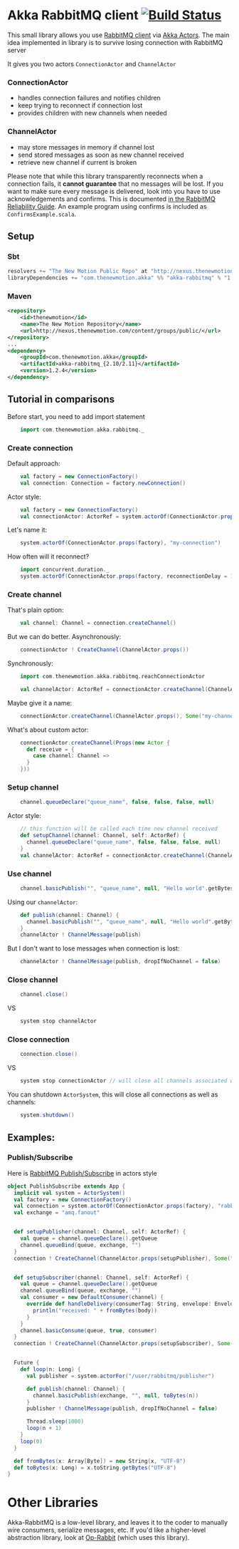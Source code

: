 # Akka RabbitMQ client [![Build Status](https://secure.travis-ci.org/thenewmotion/akka-rabbitmq.svg)](http://travis-ci.org/thenewmotion/akka-rabbitmq)

This small library allows you use [RabbitMQ client](http://www.rabbitmq.com/java-client.html) via [Akka Actors](http://akka.io).
The main idea implemented in library is to survive losing connection with RabbitMQ server

It gives you two actors `ConnectionActor` and `ChannelActor`

### ConnectionActor
* handles connection failures and notifies children
* keep trying to reconnect if connection lost
* provides children with new channels when needed

### ChannelActor
* may store messages in memory if channel lost
* send stored messages as soon as new channel received
* retrieve new channel if current is broken

Please note that while this library transparently reconnects when a connection fails, it **cannot guarantee** that no
messages will be lost. If you want to make sure every message is delivered, look into you have to use acknowledgements
and confirms. This is documented
[in the RabbitMQ Reliability Guide](https://www.rabbitmq.com/reliability.html#connection-failures). An example program
using confirms is included as `ConfirmsExample.scala`.

## Setup

### Sbt

``` scala
resolvers += "The New Motion Public Repo" at "http://nexus.thenewmotion.com/content/groups/public/"
libraryDependencies += "com.thenewmotion.akka" %% "akka-rabbitmq" % "1.2.4"
```

### Maven

```xml
<repository>
    <id>thenewmotion</id>
    <name>The New Motion Repository</name>
    <url>http://nexus.thenewmotion.com/content/groups/public/</url>
</repository>
...
<dependency>
    <groupId>com.thenewmotion.akka</groupId>
    <artifactId>akka-rabbitmq_{2.10/2.11}</artifactId>
    <version>1.2.4</version>
</dependency>
```

## Tutorial in comparisons
Before start, you need to add import statement

```scala
    import com.thenewmotion.akka.rabbitmq._
```

### Create connection

Default approach:
```scala
    val factory = new ConnectionFactory()
    val connection: Connection = factory.newConnection()
```

Actor style:
```scala
    val factory = new ConnectionFactory()
    val connectionActor: ActorRef = system.actorOf(ConnectionActor.props(factory))
```

Let's name it:
```scala
    system.actorOf(ConnectionActor.props(factory), "my-connection")
```

How often will it reconnect?
```scala
    import concurrent.duration._
    system.actorOf(ConnectionActor.props(factory, reconnectionDelay = 10.seconds), "my-connection")
```

### Create channel

That's plain option:
```scala
    val channel: Channel = connection.createChannel()
```

But we can do better. Asynchronously:
```scala
    connectionActor ! CreateChannel(ChannelActor.props())
```

Synchronously:
```scala
    import com.thenewmotion.akka.rabbitmq.reachConnectionActor

    val channelActor: ActorRef = connectionActor.createChannel(ChannelActor.props())
```

Maybe give it a name:
```scala
    connectionActor.createChannel(ChannelActor.props(), Some("my-channel"))
```

What's about custom actor:
```scala
    connectionActor.createChannel(Props(new Actor {
      def receive = {
        case channel: Channel =>
      }
    }))
```

### Setup channel
```scala
    channel.queueDeclare("queue_name", false, false, false, null)
```

Actor style:
```scala
    // this function will be called each time new channel received
    def setupChannel(channel: Channel, self: ActorRef) {
      channel.queueDeclare("queue_name", false, false, false, null)
    }
    val channelActor: ActorRef = connectionActor.createChannel(ChannelActor.props(setupChannel))
```

### Use channel
```scala
    channel.basicPublish("", "queue_name", null, "Hello world".getBytes)
```

Using our `channelActor`:
```scala
    def publish(channel: Channel) {
      channel.basicPublish("", "queue_name", null, "Hello world".getBytes)
    }
    channelActor ! ChannelMessage(publish)
```

But I don't want to lose messages when connection is lost:
```scala
    channelActor ! ChannelMessage(publish, dropIfNoChannel = false)
```

### Close channel
```scala
    channel.close()
```
VS
```scala
    system stop channelActor
```

### Close connection

```scala
    connection.close()
```
VS
```scala
    system stop connectionActor // will close all channels associated with this connection
```

You can shutdown `ActorSystem`, this will close all connections as well as channels:
```scala
    system.shutdown()
```

## Examples:

### Publish/Subscribe

Here is [RabbitMQ Publish/Subscribe](http://www.rabbitmq.com/tutorials/tutorial-three-java.html) in actors style

```scala
object PublishSubscribe extends App {
  implicit val system = ActorSystem()
  val factory = new ConnectionFactory()
  val connection = system.actorOf(ConnectionActor.props(factory), "rabbitmq")
  val exchange = "amq.fanout"


  def setupPublisher(channel: Channel, self: ActorRef) {
    val queue = channel.queueDeclare().getQueue
    channel.queueBind(queue, exchange, "")
  }
  connection ! CreateChannel(ChannelActor.props(setupPublisher), Some("publisher"))


  def setupSubscriber(channel: Channel, self: ActorRef) {
    val queue = channel.queueDeclare().getQueue
    channel.queueBind(queue, exchange, "")
    val consumer = new DefaultConsumer(channel) {
      override def handleDelivery(consumerTag: String, envelope: Envelope, properties: BasicProperties, body: Array[Byte]) {
        println("received: " + fromBytes(body))
      }
    }
    channel.basicConsume(queue, true, consumer)
  }
  connection ! CreateChannel(ChannelActor.props(setupSubscriber), Some("subscriber"))


  Future {
    def loop(n: Long) {
      val publisher = system.actorFor("/user/rabbitmq/publisher")

      def publish(channel: Channel) {
        channel.basicPublish(exchange, "", null, toBytes(n))
      }
      publisher ! ChannelMessage(publish, dropIfNoChannel = false)

      Thread.sleep(1000)
      loop(n + 1)
    }
    loop(0)
  }

  def fromBytes(x: Array[Byte]) = new String(x, "UTF-8")
  def toBytes(x: Long) = x.toString.getBytes("UTF-8")
}
```

# Other Libraries

Akka-RabbitMQ is a low-level library, and leaves it to the coder to manually wire consumers, serialize messages, etc. If you'd like a higher-level abstraction library, look at [Op-Rabbit](https://github.com/SpinGo/op-rabbit.git) (which uses this library).
